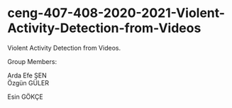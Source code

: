 # ceng-407-408-2020-2021-Violent-Activity-Detection-from-Videos
Violent Activity Detection from Videos.

Group Members:

Arda Efe ŞEN  
Özgün GÜLER 

Esin GÖKÇE 
